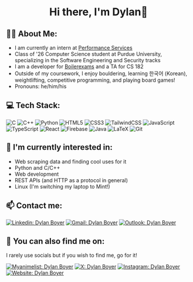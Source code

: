 <h1 align="center">Hi there, I'm Dylan👋</h1>

## 🙋‍♂️ About Me:
- I am currently an intern at [Performance Services](https://www.performanceservices.com/)
- Class of '26 Computer Science student at Purdue University, specializing in the Software Engineering and Security tracks
- I am a developer for [Boilerexams](https://www.boilerexams.com) and a TA for CS 182
- Outside of my coursework, I enjoy bouldering, learning 한국어 (Korean), weightlifting, competitive programming, and playing board games!
- Pronouns: he/him/his

## 💻 Tech Stack:
![C](https://img.shields.io/badge/c-%2300599C.svg?style=for-the-badge&logo=c&logoColor=white)
![C++](https://img.shields.io/badge/c++-%2300599C.svg?style=for-the-badge&logo=c%2B%2B&logoColor=white)
![Python](https://img.shields.io/badge/python-3670A0?style=for-the-badge&logo=python&logoColor=ffdd54)
![HTML5](https://img.shields.io/badge/html5-%23E34F26.svg?style=for-the-badge&logo=html5&logoColor=white)
![CSS3](https://img.shields.io/badge/css3-%231572B6.svg?style=for-the-badge&logo=css3&logoColor=white)
![TailwindCSS](https://img.shields.io/badge/tailwindcss-%2338B2AC.svg?style=for-the-badge&logo=tailwind-css&logoColor=white) 
![JavaScript](https://img.shields.io/badge/javascript-%23323330.svg?style=for-the-badge&logo=javascript&logoColor=%23F7DF1E)
![TypeScript](https://img.shields.io/badge/typescript-%23007ACC.svg?style=for-the-badge&logo=typescript&logoColor=white)
![React](https://img.shields.io/badge/react-%2320232a.svg?style=for-the-badge&logo=react&logoColor=%2361DAFB)
![Firebase](https://img.shields.io/badge/firebase-a08021?style=for-the-badge&logo=firebase&logoColor=ffcd34)
![Java](https://img.shields.io/badge/java-%23ED8B00.svg?style=for-the-badge&logo=openjdk&logoColor=white)
![LaTeX](https://img.shields.io/badge/latex-%23008080.svg?style=for-the-badge&logo=latex&logoColor=white)
![Git](https://img.shields.io/badge/git-%23F05033.svg?style=for-the-badge&logo=git&logoColor=white)


## 🔨 I'm currently interested in:
  - Web scraping data and finding cool uses for it
  - Python and C/C++
  - Web development
  - REST APIs (and HTTP as a protocol in general)
  - Linux (I'm switching my laptop to Mint!)

## 📫 Contact me: 
[![Linkedin: Dylan Boyer](https://img.shields.io/badge/LinkedIn-0077B5?style=for-the-badge&logo=linkedin&logoColor=white)](https://www.linkedin.com/in/dylanrboyer)
[![Gmail: Dylan Boyer](https://img.shields.io/badge/Gmail-D14836?style=for-the-badge&logo=gmail&logoColor=white)]([mailto:dylanrboyer@gmail.com](https://mail.google.com/mail/?view=cm&to=dylanrboyer@gmail.com))
[![Outlook: Dylan Boyer](https://img.shields.io/badge/Microsoft_Outlook-0078D4?style=for-the-badge&logo=microsoft-outlook&logoColor=white)](mailto:boyer51@purdue.edu)

## 🔎 You can also find me on:
I rarely use socials but if you wish to find me, go for it!

[![Myanimelist: Dylan Boyer](https://img.shields.io/badge/MyAnimeList-2E51A2?style=for-the-badge&logo=MyAnimeList&logoColor=white
)](https://myanimelist.net/profile/dylan5160)
[![X: Dylan Boyer](https://img.shields.io/badge/X-000000?style=for-the-badge&logo=x&logoColor=white)](https://x.com/dylan5160)
[![Instagram: Dylan Boyer](https://img.shields.io/badge/Instagram-E4405F?style=for-the-badge&logo=instagram&logoColor=white)](https://www.instagram.com/dylanboyer_/)
[![Website: Dylan Boyer](https://img.shields.io/badge/website-000000?style=for-the-badge&logo=About.me&logoColor=white)](https://www.dylanboyer.dev/)

